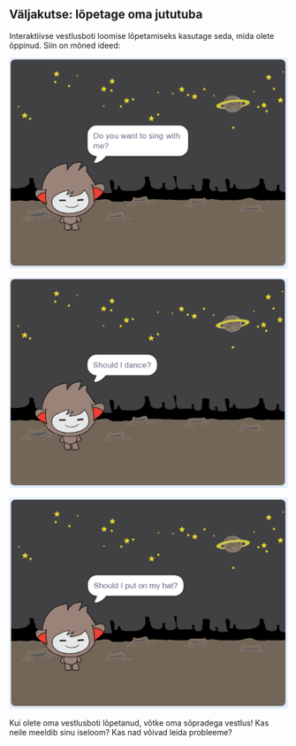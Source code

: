 ## Väljakutse: lõpetage oma jututuba

Interaktiivse vestlusboti loomise lõpetamiseks kasutage seda, mida olete õppinud. Siin on mõned ideed:

![ChatBoti ideed](images/chatbot-ideas1.png)

![ChatBoti ideed](images/chatbot-ideas2.png)

![ChatBoti ideed](images/chatbot-ideas3.png)

Kui olete oma vestlusboti lõpetanud, võtke oma sõpradega vestlus! Kas neile meeldib sinu iseloom? Kas nad võivad leida probleeme?